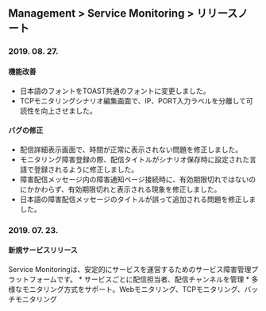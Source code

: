 ## Management > Service Monitoring > リリースノート

### 2019. 08. 27.

#### 機能改善
* 日本語のフォントをTOAST共通のフォントに変更しました。
* TCPモニタリングシナリオ編集画面で、IP、PORT入力ラベルを分離して可読性を向上させました。

#### バグの修正
* 配信詳細表示画面で、時間が正常に表示されない問題を修正しました。
* モニタリング障害登録の際、配信タイトルがシナリオ保存時に設定された言語で登録されるように修正しました。
* 障害配信メッセージ内の障害通知ページ接続時に、有効期限切れではないのにかかわらず、有効期限切れと表示される現象を修正しました。
* 日本語の障害配信メッセージのタイトルが誤って追加される問題を修正しました。

### 2019. 07. 23.

#### 新規サービスリリース
Service Monitoringは、安定的にサービスを運営するためのサービス障害管理プラットフォームです。 
	* サービスごとに配信担当者、配信チャンネルを管理
	* 多様なモニタリング方式をサポート。Webモニタリング、TCPモニタリング、バッチモニタリング 
